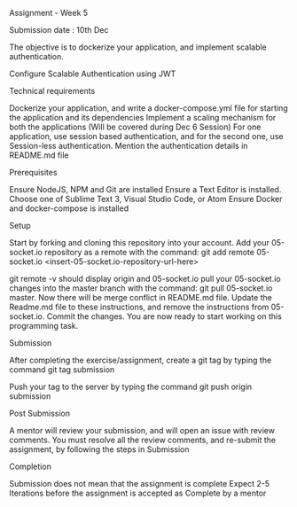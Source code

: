 Assignment - Week 5

Submission date : 10th Dec

The objective is to dockerize your application, and implement scalable authentication.


Configure Scalable Authentication using JWT


Technical requirements


Dockerize your application, and write a docker-compose.yml file for starting the application and its dependencies
Implement a scaling mechanism for both the applications (Will be covered during Dec 6 Session)
For one application, use session based authentication, and for the second one, use Session-less authentication.
Mention the authentication details in README.md file



Prerequisites


Ensure NodeJS, NPM and Git are installed
Ensure a Text Editor is installed. Choose one of Sublime Text 3, Visual Studio Code, or Atom
Ensure Docker and docker-compose is installed



Setup


Start by forking and cloning this repository into your account.
Add your 05-socket.io repository as a remote with the command: git add remote 05-socket.io <insert-05-socket.io-repository-url-here>

git remote -v should display origin and 05-socket.io
pull your 05-socket.io changes into the master branch with the command: git pull 05-socket.io master. Now there will be merge conflict in README.md file.
Update the Readme.md file to these instructions, and remove the instructions from 05-socket.io.
Commit the changes. You are now ready to start working on this programming task.



Submission


After completing the exercise/assignment, create a git tag by typing the command git tag submission

Push your tag to the server by typing the command git push origin submission




Post Submission


A mentor will review your submission, and will open an issue with review comments.
You must resolve all the review comments, and re-submit the assignment, by following the steps in Submission



Completion


Submission does not mean that the assignment is complete
Expect 2-5 Iterations before the assignment is accepted as Complete by a mentor